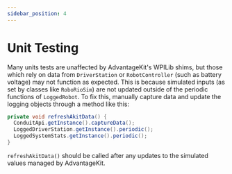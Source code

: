 ```yaml
---
sidebar_position: 4
---
```


# Unit Testing

Many units tests are unaffected by AdvantageKit's WPILib shims, but those which rely on data from `DriverStation` or `RobotController` (such as battery voltage) may not function as expected. This is because simulated inputs (as set by classes like `RoboRioSim`) are not updated outside of the periodic functions of `LoggedRobot`. To fix this, manually capture data and update the logging objects through a method like this:

```java
private void refreshAkitData() {
  ConduitApi.getInstance().captureData();
  LoggedDriverStation.getInstance().periodic();
  LoggedSystemStats.getInstance().periodic();
}
```

`refreshAkitData()` should be called after any updates to the simulated values managed by AdvantageKit.
